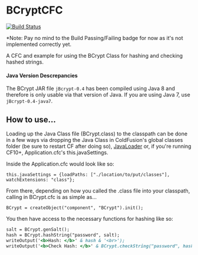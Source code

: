 BCryptCFC
=========

[![Build Status](https://travis-ci.org/cfchef/BCryptCFC.svg?branch=master)](https://travis-ci.org/cfchef/BCryptCFC)

*Note: Pay no mind to the Build Passing/Failing badge for now as it's not implemented correctly yet.

A CFC and example for using the BCrypt Class for hashing and checking hashed strings.

#### Java Version Descrepancies

The BCrypt JAR file `jBcrypt-0.4` has been compiled using Java 8 and therefore is only usable via that version of Java. If you are using Java 7, use `jBcrypt-0.4-java7`. 

## How to use...

Loading up the Java Class file (BCrypt.class) to the classpath can be done in a few ways via dropping the Java Class in ColdFusion's global classes folder (be sure to restart CF after doing so), [JavaLoader](https://github.com/markmandel/JavaLoader) or, if you're running CF10+, Application.cfc's this.javaSettings.

Inside the Application.cfc would look like so:

`this.javaSettings = {loadPaths: ["./location/to/put/classes"], watchExtensions: "class"};`

From there, depending on how you called the .class file into your classpath, calling in BCrypt.cfc is as simple as...

`BCrypt = createObject("component", "BCrypt").init();`

You then have access to the necessary functions for hashing like so:

```coldfusion
salt = BCrypt.genSalt();
hash = BCrypt.hashString("password", salt);
writeOutput('<b>Hash: </b>' & hash & '<br>');
writeOutput('<b>Check Hash: </b>' & BCrypt.checkString("password", hash));
```
